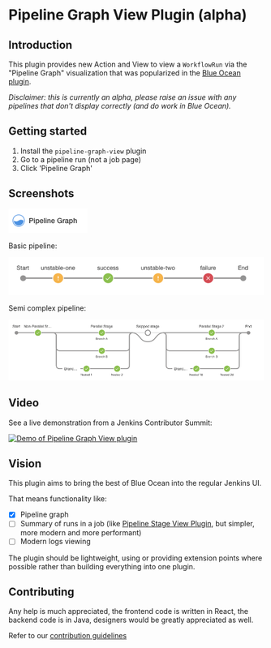 # Pipeline Graph View Plugin (alpha)

## Introduction

This plugin provides new Action and View to view a `WorkflowRun` via the "Pipeline Graph" visualization that was popularized in the [Blue Ocean plugin](https://github.com/jenkinsci/blueocean-plugin).

_Disclaimer: this is currently an alpha, please raise an issue with any pipelines that don't display correctly (and do work in Blue Ocean)._

## Getting started

1. Install the `pipeline-graph-view` plugin
2. Go to a pipeline run (not a job page)
3. Click 'Pipeline Graph'

## Screenshots

![Pipeline Graph link](docs/images/action.png)

Basic pipeline:

![Different statuses](./docs/images/different-statuses.png)

Semi complex pipeline:

![Semi complex pipeline](./docs/images/semi-complex-pipeline.png)

## Video

See a live demonstration from a Jenkins Contributor Summit:

[![Demo of Pipeline Graph View plugin](http://img.youtube.com/vi/MBI3MBY2eJ8/0.jpg)](http://www.youtube.com/watch?v=MBI3MBY2eJ8?t=3289 "Pipeline Graph View plugin")

## Vision

This plugin aims to bring the best of Blue Ocean into the regular Jenkins UI.

That means functionality like:

* [x] Pipeline graph
* [ ] Summary of runs in a job (like [Pipeline Stage View Plugin](http://github.com/jenkinsci/pipeline-stage-view-plugin/), but simpler, more modern and more performant)
* [ ] Modern logs viewing

The plugin should be lightweight, using or providing extension points where possible rather than building everything into one plugin.

## Contributing

Any help is much appreciated, the frontend code is written in React, the backend code is in Java, designers would be greatly appreciated as well.

Refer to our [contribution guidelines](https://github.com/jenkinsci/.github/blob/master/CONTRIBUTING.md)
